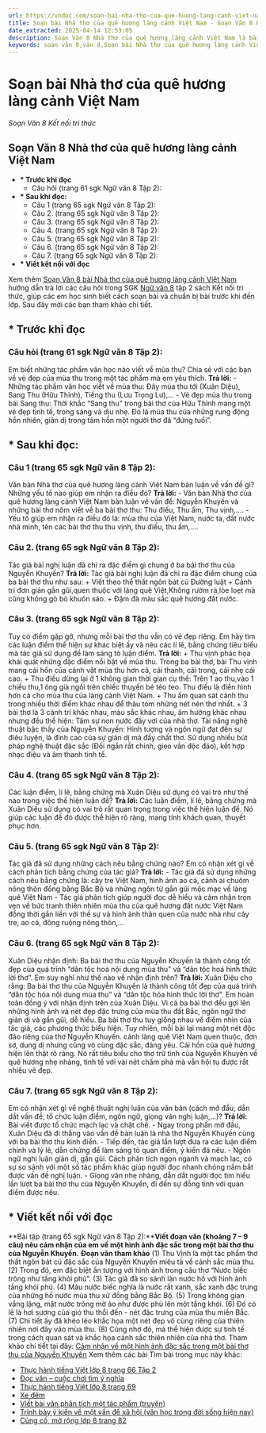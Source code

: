 ```yaml
---
url: https://vndoc.com/soan-bai-nha-tho-cua-que-huong-lang-canh-viet-nam-317345
title: Soạn bài Nhà thơ của quê hương làng cảnh Việt Nam - Soạn Văn 8 Kết nối tri thức - VnDoc.com
date_extracted: 2025-04-14 12:53:05
description: Soạn Văn 8 Nhà thơ của quê hương làng cảnh Việt Nam là bài soạn bài mẫu thuộc chương trình Ngữ văn lớp 8 KNTT học kì 2. Mời các bạn cùng tham khảo bài soạn để chuẩn bị cho bài học sắp tới của mình.
keywords: soạn văn 8,văn 8,Soạn bài Nhà thơ của quê hương làng cảnh Việt Nam,ngữ văn 8,soan van 8,soạn văn lớp 8,giải văn 8,soạn văn 8 tập 2,soạn văn 8 Nhà thơ của quê hương làng cảnh Việt Nam,soạn văn 8 kết nối tri thức,văn 8 kntt,ngữ văn 8 kết nối tri thức,Nhà thơ của quê hương làng cảnh Việt Nam,soạn bài Nhà thơ của quê hương làng cảnh Việt Nam lớp 8,soạn văn 8 kntt,văn 8 kết nối tri thức,soạn bài nhà thơ của quê hương làng cảnh việt nam lớp 8 ngắn nhất
---
```


# Soạn bài Nhà thơ của quê hương làng cảnh Việt Nam
 _Soạn Văn 8 Kết nối tri thức_
## **Soạn Văn 8 Nhà thơ của quê hương làng cảnh Việt Nam**
  * **\* Trước khi đọc**
    * Câu hỏi \(trang 61 sgk Ngữ văn 8 Tập 2\):
  * **\* Sau khi đọc:**
    * Câu 1 \(trang 65 sgk Ngữ văn 8 Tập 2\):
    * Câu 2. \(trang 65 sgk Ngữ văn 8 Tập 2\):
    * Câu 3. \(trang 65 sgk Ngữ văn 8 Tập 2\):
    * Câu 4. \(trang 65 sgk Ngữ văn 8 Tập 2\):
    * Câu 5. \(trang 65 sgk Ngữ văn 8 Tập 2\):
    * Câu 6. \(trang 65 sgk Ngữ văn 8 Tập 2\):
    * Câu 7. \(trang 65 sgk Ngữ văn 8 Tập 2\):
  * **\* Viết kết nối với đọc**

Xem thêm
[Soạn Văn 8 bài Nhà thơ của quê hương làng cảnh Việt Nam](<https://vndoc.com/soan-bai-nha-tho-cua-que-huong-lang-canh-viet-nam-317345>) hướng dẫn trả lời các câu hỏi trong SGK [Ngữ văn 8](<https://vndoc.com/ngu-van-8-ket-noi-tri-thuc>) tập 2 sách Kết nối tri thức, giúp các em học sinh biết cách soạn bài và chuẩn bị bài trước khi đến lớp. Sau đây mời các bạn tham khảo chi tiết.
## **\* Trước khi đọc**
### **Câu hỏi \(trang 61 sgk Ngữ văn 8 Tập 2\):**
Em biết những tác phẩm văn học nào viết về mùa thu? Chia sẻ với các bạn về vẻ đẹp của mùa thu trong một tác phẩm mà em yêu thích.
**Trả lời:**
\- Những tác phẩm văn học viết về mùa thu: Đây mùa thu tới \(Xuân Diệu\), Sang Thu \(Hữu Thỉnh\), Tiếng thu \(Lưu Trọng Lư\),...
\- Vẻ đẹp mùa thu trong bài Sang thu: Thời khắc “Sang thu” trong bài thơ của Hữu Thỉnh mang một vẻ đẹp tinh tế, trong sáng và dịu nhẹ. Đó là mùa thu của những rung động hồn nhiên, giản dị trong tâm hồn một người thơ đã “đứng tuổi”.
## **\* Sau khi đọc:**
### **Câu 1 \(trang 65 sgk Ngữ văn 8 Tập 2\):**
Văn bản Nhà thơ của quê hương làng cảnh Việt Nam bàn luận về vấn đề gì? Những yếu tố nào giúp em nhận ra điều đó?
**Trả lời:**
\- Văn bản Nhà thơ của quê hương làng cảnh Việt Nam bàn luận về vấn đề: Nguyễn Khuyến và những bài thơ nôm viết về ba bài thơ thu: Thu điếu, Thu ẩm, Thu vịnh,....
\- Yếu tố giúp em nhận ra điều đó là: mùa thu của Việt Nam, nước ta, đất nước nhà mình, tên các bài thơ thu thu vịnh, thu điếu, thu ẩm,....
### **Câu 2. \(trang 65 sgk Ngữ văn 8 Tập 2\):**
Tác giả bài nghị luận đã chỉ ra đặc điểm gì chung ở ba bài thơ thu của Nguyễn Khuyến?
**Trả lời:**
Tác giả bài nghị luận đã chỉ ra đặc điểm chung của ba bài thơ thu như sau:
\+ Viết theo thể thất ngôn bát cú Đường luật
\+ Cảnh trí đơn giản gần gũi,quen thuộc với làng quê Việt,Không rườm rà,lòe loẹt mà cũng không gò bó khuôn sáo.
\+ Đậm đà màu sắc quê hương đất nước.
### **Câu 3. \(trang 65 sgk Ngữ văn 8 Tập 2\):**
Tuy có điểm gặp gỡ, nhưng mỗi bài thơ thu vẫn có vẻ đẹp riêng. Em hãy tìm các luận điểm thể hiện sự khác biệt ấy và nêu các lí lẽ, bằng chứng tiêu biểu mà tác giả sử dụng để làm sáng tỏ luận điểm.
**Trả lời:**
\+ Thu vịnh phác họa khái quát những đặc điểm nổi bật về mùa thu. Trong ba bài thơ, bài Thu vịnh mang cái hồn của cảnh vật mùa thu hơn cả, cái thanh, cái trong, cái nhẹ cái cao.
\+ Thu điếu dừng lại ở 1 không gian thời gian cụ thể: Trên 1 ao thu,vào 1 chiều thu,1 ông già ngồi trên chiếc thuyền bé tẻo teo. Thu điếu là điển hình hơn cả cho mùa thu của làng cảnh Việt Nam.
\+ Thu ẩm quan sát cảnh thu trong nhiều thời điểm khác nhau để thâu tóm những nét nên thơ nhất.
\+ 3 bài thơ là 3 cảnh trí khác nhau, màu sắc khác nhau, âm hưởng khác nhau nhưng đều thể hiện: Tâm sự non nước đầy vơi của nhà thơ. Tài năng nghệ thuật bậc thầy của Nguyễn Khuyến: Hình tượng và ngôn ngữ đạt đến sự điêu luyện, là đỉnh cao của sự giản dị mà đầy chất thơ. Sử dụng nhiều bút pháp nghệ thuật đặc sắc \(Đối ngắn rất chỉnh, gieo vần độc đáo\), kết hợp nhạc điệu và âm thanh tinh tế.
### **Câu 4. \(trang 65 sgk Ngữ văn 8 Tập 2\):**
Các luận điểm, lí lẽ, bằng chứng mà Xuân Diệu sử dụng có vai trò như thế nào trong việc thể hiện luận đề?
**Trả lời:**
Các luận điểm, lí lẽ, bằng chứng mà Xuân Diệu sử dụng có vai trò rất quan trọng trong việc thể hiện luận đề. Nó giúp các luận đề đó được thể hiện rõ ràng, mang tính khách quan, thuyết phục hơn.
### **Câu 5. \(trang 65 sgk Ngữ văn 8 Tập 2\):**
Tác giả đã sử dụng những cách nêu bằng chứng nào? Em có nhận xét gì về cách phân tích bằng chứng của tác giả?
**Trả lời:**
\- Tác giả đã sử dụng những cách nêu bằng chứng là: cây tre Việt Nam, hình ảnh ao cá, cảnh ai chuôm nông thôn đồng bằng Bắc Bộ và những ngôn từ gần gũi mộc mạc về làng quê Việt Nam
\- Tác giả phân tích giúp người đọc dễ hiểu và cảm nhận trọn vẹn về bức tranh thiên nhiên mùa thu của quê hương đất nước Việt Nam đồng thời gắn liền với thế sự và hình ảnh thân quen của nước nhà như cây tre, ao cá, đông ruộng nông thôn,…
### **Câu 6. \(trang 65 sgk Ngữ văn 8 Tập 2\):**
Xuân Diệu nhận định: Ba bài thơ thu của Nguyễn Khuyến là thành công tốt đẹp của quá trình “dân tộc hoá nội dung mùa thu” và “dân tộc hoá hình thức lời thơ”. Em suy nghĩ như thế nào về nhận định trên?
**Trả lời:**
Xuân Diệu cho rằng: Ba bài thơ thu của Nguyễn Khuyến là thành công tốt đẹp của quá trình “dân tộc hóa nội dung mùa thu” và “dân tộc hóa hình thức lời thơ”. Em hoàn toàn đồng ý với nhận định trên của Xuân Diệu. Vì cả ba bài thơ đều gợi lên những hình ảnh và nét đẹp đặc trưng của mùa thu đất Bắc, ngôn ngữ thơ giản dị và gần gũi, dễ hiểu. Ba bài thơ thu tuy giống nhau về điểm nhìn của tác giả, các phương thức biểu hiện. Tuy nhiên, mỗi bài lại mang một nét độc đáo riêng của thơ Nguyễn Khuyến. cảnh làng quê Việt Nam quen thuộc, đơn sơ, dung dị nhưng cũng vô cùng đặc sắc, đáng yêu. Cái hồn của quê hương hiện lên thật rõ ràng. Nó rất tiêu biểu cho thơ trữ tình của Nguyễn Khuyến về quê hương nhẹ nhàng, tinh tế với vài nét chấm phá mà vẫn hội tụ được rất nhiều vẻ đẹp.
### **Câu 7. \(trang 65 sgk Ngữ văn 8 Tập 2\):**
Em có nhận xét gì về nghệ thuật nghị luận của văn bản \(cách mở đầu, dẫn dắt vấn đề, tổ chức luận điểm, ngôn ngữ, giọng văn nghị luận,...\)?
**Trả lời:**
Bài viết được tổ chức mạch lạc và chặt chẽ.
\- Ngay trong phần mở đầu, Xuân Diệu đã đi thẳng vào vấn đề bàn luận là nhà thơ Nguyễn Khuyến cùng với ba bài thơ thu kinh điển.
\- Tiếp đến, tác giả lần lượt đưa ra các luận điểm chính và lý lẽ, dẫn chứng để làm sáng tỏ quan điểm, ý kiến đã nêu.
\- Ngôn ngữ nghị luận giản dị, gần gũi. Cách phân tích ngọn ngành và mạch lạc, có sự so sánh với một số tác phẩm khác giúp người đọc nhanh chóng nắm bắt được vấn đề nghị luận.
\- Giọng văn nhẹ nhàng, dẫn dắt người đọc tìm hiểu lần lượt ba bài thơ thu của Nguyễn Khuyến, đi đến sự đồng tình với quan điểm được nêu.
## **\* Viết kết nối với đọc**
**Bài tập \(trang 65 sgk Ngữ văn 8 Tập 2\):****Viết đoạn văn \(khoảng 7 – 9 câu\) nêu cảm nhận của em về một hình ảnh đặc sắc trong một bài thơ thu của Nguyễn Khuyến.**
**Đoạn văn tham khảo**
\(1\) Thu Vịnh là một tác phẩm thơ thất ngôn bát cú đặc sắc của Nguyễn Khuyến miêu tả về cảnh sắc mùa thu. \(2\) Trong đó, em đặc biệt ấn tượng với hình ảnh trong câu thơ “Nước biếc trông như tầng khói phủ”. \(3\) Tác giả đã so sánh làn nước hồ với hình ảnh tầng khói phủ. \(4\) Màu nước biếc nghĩa là nước rất xanh, sắc xanh đặc trưng của những hồ nước mùa thu xứ đồng bằng Bắc Bộ. \(5\) Trong không gian vắng lặng, mặt nước trông mờ ảo như được phủ lên một tầng khói. \(6\) Đó có lẽ là hơi sương của gió thu thổi đến - nét đặc trưng của mùa thu miền Bắc. \(7\) Chi tiết ấy đã khéo léo khắc họa một nét đẹp vô cùng riêng của thiên nhiên nơi đây vào mùa thu. \(8\) Cũng nhờ đó, mà thể hiện được sự tinh tế trong cách quan sát và khắc họa cảnh sắc thiên nhiên của nhà thơ.
Tham khảo chi tiết tại đây: [Cảm nhận về một hình ảnh đặc sắc trong một bài thơ thu của Nguyễn Khuyến](<https://vndoc.com/cam-nhan-ve-mot-hinh-anh-dac-sac-trong-mot-bai-tho-thu-cua-nguyen-khuyen-296846>)
Xem thêm các bài Tìm bài trong mục này khác:
  * [Thực hành tiếng Việt lớp 8 trang 66 Tập 2](</soan-bai-thuc-hanh-tieng-viet-lop-8-trang-66-tap-2-ket-noi-tri-thuc-317373>)
  * [Đọc văn – cuộc chơi tìm ý nghĩa](</soan-bai-doc-van-cuoc-choi-tim-y-nghia-317439>)
  * [Thực hành tiếng Việt lớp 8 trang 69 ](</soan-bai-thuc-hanh-tieng-viet-lop-8-trang-69-tap-2-ket-noi-tri-thuc-317440>)
  * [Xe đêm](</soan-bai-xe-dem-317448>)
  * [Viết bài văn phân tích một tác phẩm \(truyện\) ](</soan-bai-viet-bai-van-phan-tich-mot-tac-pham-truyen-trang-77-tap-2-kntt-317451>)
  * [Trình bày ý kiến về một vấn đề xã hội \(văn học trong đời sống hiện nay\) ](</soan-bai-trinh-bay-y-kien-ve-mot-van-de-xa-hoi-van-hoc-trong-doi-song-hien-nay-317452>)
  * [Củng cố, mở rộng lớp 8 trang 82 ](</soan-bai-cung-co-mo-rong-lop-8-trang-82-tap-2-ket-noi-tri-thuc-317454>)

